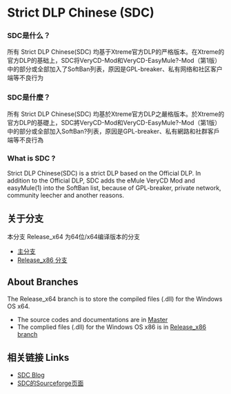 ﻿Strict DLP Chinese (SDC)
=====
### SDC是什么？
所有 Strict DLP Chinese(SDC) 均基于Xtreme官方DLP的严格版本。在Xtreme的官方DLP的基础上，SDC将VeryCD-Mod和VeryCD-EasyMule?-Mod（第1版）中的部分或全部加入了SoftBan列表，原因是GPL-breaker、私有网络和社区客户端等不良行为

### SDC是什麼？
所有 Strict DLP Chinese(SDC) 均基於Xtreme官方DLP之嚴格版本。於Xtreme的官方DLP的基礎上，SDC將VeryCD-Mod和VeryCD-EasyMule?-Mod（第1版）中的部分或全部加入SoftBan?列表，原因是GPL-breaker、私有網路和社群客戶端等不良行為

### What is SDC ?
Strict DLP Chinese(SDC) is a strict DLP based on the Official DLP. In addition to the Official DLP, SDC adds the eMule VeryCD Mod and easyMule(1) into the SoftBan list, because of GPL-breaker, private network, community leecher and another reasons.

关于分支
-----
本分支 Release_x64 为64位/x64编译版本的分支
* [主分支](https://github.com/chengr28/specialdlp)<br />
* [Release_x86 分支](https://github.com/chengr28/specialdlp/tree/Release_x86)<br />

About Branches
-----
The Release_x64 branch is to store the compiled files (.dll) for the Windows OS x64.
* The source codes and documentations are in [Master](https://github.com/chengr28/specialdlp)<br />
* The complied files (.dll) for the Windows OS x86 is in [Release_x86 branch](https://github.com/chengr28/specialdlp/tree/Release_x86)<br />

相关链接 Links
-----
* [SDC Blog](http://blog.sdlpc.net)<br />
* [SDC的Sourceforge页面](http://sourceforge.net/projects/specialdlp)<br />